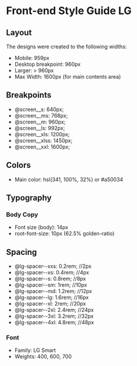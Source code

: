 # Front-end Style Guide LG

## Layout

The designs were created to the following widths:

- Mobile: 959px
- Desktop breakpoint: 960px
- Larger: > 960px
- Max Width: 1600px (for main contents area)

## Breakpoints

- @screen__s: 640px;
- @screen__ms: 768px;
- @screen__m: 960px;
- @screen__ls: 992px;
- @screen__xls: 1200px;
- @screen__xlss: 1450px;
- @screen__xxl: 1600px;

## Colors

- Main color: hsl(341, 100%, 32%) or #a50034


## Typography

### Body Copy

- Font size (body): 14px
- root-font-size: 10px (62.5% golden-ratio)

## Spacing

- @lg-spacer--xxs: 0.2rem; //2px
- @lg-spacer--xs: 0.4rem; //4px
- @lg-spacer--s: 0.8rem; //8px
- @lg-spacer--sm: 1rem; //10px
- @lg-spacer--md: 1.2rem; //12px
- @lg-spacer--lg: 1.6rem; //16px
- @lg-spacer--xl: 2rem; //20px
- @lg-spacer--2xl: 2.4rem; //24px
- @lg-spacer--3xl: 3.2rem; //32px
- @lg-spacer--4xl: 4.8rem; //48px



### Font

- Family: LG Smart
- Weights: 400, 600, 700
